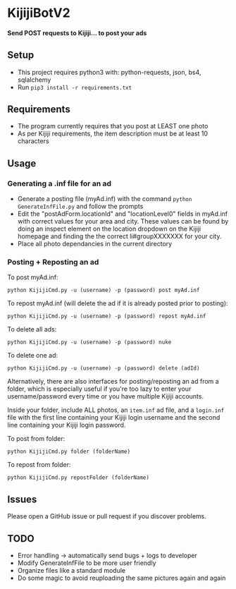 # KijijiBotV2
#### Send  POST requests to Kijiji... to post your ads

## Setup
- This project requires python3 with: python-requests, json, bs4, sqlalchemy
- Run `pip3 install -r requirements.txt`

## Requirements
- The program currently requires that you post at LEAST one photo
- As per Kijiji requirements, the item description must be at least 10 characters

## Usage

### Generating a .inf file for an ad
- Generate a posting file (myAd.inf) with the command `python GenerateInfFile.py` and follow the prompts
- Edit the "postAdForm.locationId" and "locationLevel0" fields in myAd.inf with correct values for your area and city. These values can be found by doing an inspect element on the location dropdown on the Kijiji homepage and finding the the correct li#groupXXXXXXX for your city.
- Place all photo dependancies in the current directory

### Posting + Reposting an ad
To post myAd.inf:

`python KijijiCmd.py -u (username) -p (password) post myAd.inf`

To repost myAd.inf (will delete the ad if it is already posted prior to posting):

`python KijijiCmd.py -u (username) -p (password) repost myAd.inf`

To delete all ads:

`python KijijiCmd.py -u (username) -p (password) nuke`

To delete one ad:

`python KijijiCmd.py -u (username) -p (password) delete (adId)`

Alternatively, there are also interfaces for posting/reposting an ad from a folder, which is especially useful if you're too lazy to enter your username/password every time or you have multiple Kijiji accounts.

Inside your folder, include ALL photos, an `item.inf` ad file, and a `login.inf` file with the first line containing your Kijiji login username and the second line containing your Kijiji login password.

To post from folder:

`python KijijiCmd.py folder (folderName)`

To repost from folder:

`python KijijiCmd.py repostFolder (folderName)`

## Issues
Please open a GitHub issue or pull request if you discover problems.

## TODO
- Error handling -> automatically send bugs + logs to developer
- Modify GenerateInfFile to be more user friendly
- Organize files like a standard module
- Do some magic to avoid reuploading the same pictures again and again
